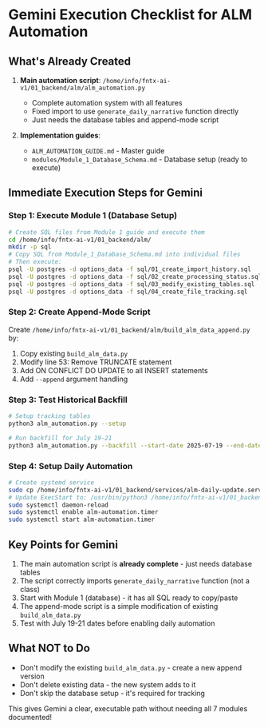 # Gemini Execution Checklist for ALM Automation

## What's Already Created
1. **Main automation script**: `/home/info/fntx-ai-v1/01_backend/alm/alm_automation.py`
   - Complete automation system with all features
   - Fixed import to use `generate_daily_narrative` function directly
   - Just needs the database tables and append-mode script

2. **Implementation guides**:
   - `ALM_AUTOMATION_GUIDE.md` - Master guide
   - `modules/Module_1_Database_Schema.md` - Database setup (ready to execute)

## Immediate Execution Steps for Gemini

### Step 1: Execute Module 1 (Database Setup)
```bash
# Create SQL files from Module 1 guide and execute them
cd /home/info/fntx-ai-v1/01_backend/alm/
mkdir -p sql
# Copy SQL from Module_1_Database_Schema.md into individual files
# Then execute:
psql -U postgres -d options_data -f sql/01_create_import_history.sql
psql -U postgres -d options_data -f sql/02_create_processing_status.sql
psql -U postgres -d options_data -f sql/03_modify_existing_tables.sql
psql -U postgres -d options_data -f sql/04_create_file_tracking.sql
```

### Step 2: Create Append-Mode Script
Create `/home/info/fntx-ai-v1/01_backend/alm/build_alm_data_append.py` by:
1. Copy existing `build_alm_data.py`
2. Modify line 53: Remove TRUNCATE statement
3. Add ON CONFLICT DO UPDATE to all INSERT statements
4. Add `--append` argument handling

### Step 3: Test Historical Backfill
```bash
# Setup tracking tables
python3 alm_automation.py --setup

# Run backfill for July 19-21
python3 alm_automation.py --backfill --start-date 2025-07-19 --end-date 2025-07-21
```

### Step 4: Setup Daily Automation
```bash
# Create systemd service
sudo cp /home/info/fntx-ai-v1/01_backend/services/alm-daily-update.service /etc/systemd/system/alm-automation.service
# Update ExecStart to: /usr/bin/python3 /home/info/fntx-ai-v1/01_backend/alm/alm_automation.py
sudo systemctl daemon-reload
sudo systemctl enable alm-automation.timer
sudo systemctl start alm-automation.timer
```

## Key Points for Gemini
1. The main automation script is **already complete** - just needs database tables
2. The script correctly imports `generate_daily_narrative` function (not a class)
3. Start with Module 1 (database) - it has all SQL ready to copy/paste
4. The append-mode script is a simple modification of existing `build_alm_data.py`
5. Test with July 19-21 dates before enabling daily automation

## What NOT to Do
- Don't modify the existing `build_alm_data.py` - create a new append version
- Don't delete existing data - the new system adds to it
- Don't skip the database setup - it's required for tracking

This gives Gemini a clear, executable path without needing all 7 modules documented!